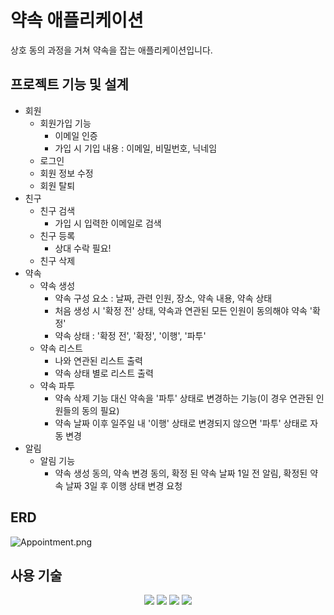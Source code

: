 # 약속 애플리케이션

상호 동의 과정을 거쳐 약속을 잡는 애플리케이션입니다.

## 프로젝트 기능 및 설계
- 회원
  - 회원가입 기능
    - 이메일 인증
    - 가입 시 기입 내용 : 이메일, 비밀번호, 닉네임
  - 로그인
  - 회원 정보 수정
  - 회원 탈퇴
- 친구
  - 친구 검색
    - 가입 시 입력한 이메일로 검색
  - 친구 등록
    - 상대 수락 필요!
  - 친구 삭제
- 약속
  - 약속 생성
    - 약속 구성 요소 : 날짜, 관련 인원, 장소, 약속 내용, 약속 상태
    - 처음 생성 시 '확정 전' 상태, 약속과 연관된 모든 인원이 동의해야 약속 '확정'
    - 약속 상태 : '확정 전', '확정', '이행', '파투'
  - 약속 리스트
    - 나와 연관된 리스트 출력
    - 약속 상태 별로 리스트 출력
  - 약속 파투
    - 약속 삭제 기능 대신 약속을 '파투' 상태로 변경하는 기능(이 경우 연관된 인원들의 동의 필요)
    - 약속 날짜 이후 일주일 내 '이행' 상태로 변경되지 않으면 '파투' 상태로 자동 변경
- 알림
  - 알림 기능
    - 약속 생성 동의, 약속 변경 동의, 확정 된 약속 날짜 1일 전 알림, 확정된 약속 날짜 3일 후 이행 상태 변경 요청

## ERD

![Appointment.png](..%2FAppointment.png)

## 사용 기술
<div align=center>
<img src="https://img.shields.io/badge/java-007396?style=for-the-badge&logo=java&logoColor=white">
<img src="https://img.shields.io/badge/mariaDB-003545?style=for-the-badge&logo=mariaDB&logoColor=white"> 
<img src="https://img.shields.io/badge/spring-6DB33F?style=for-the-badge&logo=spring&logoColor=white">
<img src="https://img.shields.io/badge/git-F05032?style=for-the-badge&logo=git&logoColor=white">
</div>


